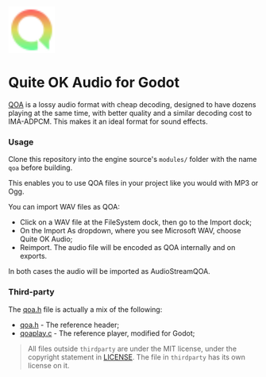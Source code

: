 <img src="https://github.com/DeeJayLSP/godot-qoa-module/raw/master/media/AudioStreamQOALogo.svg" alt="AudioStreamQOALogo.svg" width=94/>

# Quite OK Audio for Godot
[QOA](https://qoaformat.org/) is a lossy audio format with cheap decoding, designed to have dozens playing at the same time, with better quality and a similar decoding cost to IMA-ADPCM. This makes it an ideal format for sound effects.

### Usage
Clone this repository into the engine source's `modules/` folder with the name `qoa` before building.

This enables you to use QOA files in your project like you would with MP3 or Ogg.

You can import WAV files as QOA:
- Click on a WAV file at the FileSystem dock, then go to the Import dock;
- On the Import As dropdown, where you see Microsoft WAV, choose Quite OK Audio;
- Reimport. The audio file will be encoded as QOA internally and on exports.

In both cases the audio will be imported as AudioStreamQOA.

### Third-party
The [qoa.h](https://github.com/DeeJayLSP/blob/master/thirdparty/qoa.h) file is actually a mix of the following:
- [qoa.h](https://github.com/phoboslab/qoa/blob/master/qoa.h) - The reference header;
- [qoaplay.c](https://github.com/phoboslab/qoa/blob/master/qoaplay.c) - The reference player, modified for Godot;

> All files outside `thirdparty` are under the MIT license, under the copyright statement in [LICENSE](https://github.com/DeeJayLSP/godot-qoa-module/blob/master/LICENSE). The file in `thirdparty` has its own license on it.
